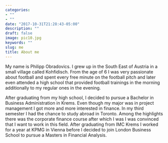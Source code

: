```yaml
---
categories:
- ""
- ""
date: "2017-10-31T21:28:43-05:00"
description: ""
draft: false
image: pic10.jpg
keywords: ""
slug: me
title: About me
---
```


My name is Philipp Obradovics. I grew up in the South East of Austria in a small village called Kohfidisch. From the age of 6 I was very passionate about football and spent every free minute on the football pitch and later even attended a high school that provided football trainings in the morning additionally to my regular ones in the evening.

After graduating from my high school, I decided to pursue a Bachelor in Business Administration in Krems. Even though my major was in project management I got more and more interested in finance. In my third semester I had the chance to study abroad in Toronto. Among the highlights there was the corporate finance course after which I was I was convinced that I want to work in this field.
After graduating from IMC Krems I worked for a year at KPMG in Vienna before I decided to join London Business School to pursue a Masters in Financial Analysis.
